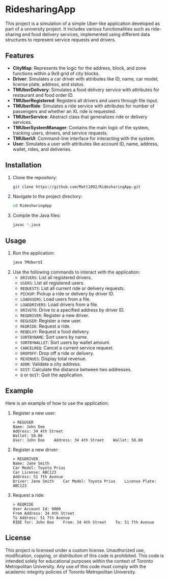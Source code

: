 # RidesharingApp

This project is a simulation of a simple Uber-like application developed as part of a university project. It includes various functionalities such as ride-sharing and food delivery services, implemented using different data structures to represent service requests and drivers.

## Features

- **CityMap**: Represents the logic for the address, block, and zone functions within a 9x9 grid of city blocks.
- **Driver**: Simulates a car driver with attributes like ID, name, car model, license plate, address, and status.
- **TMUberDelivery**: Simulates a food delivery service with attributes for restaurant and food order ID.
- **TMUberRegistered**: Registers all drivers and users through file input.
- **TMUberRide**: Simulates a ride service with attributes for number of passengers and whether an XL ride is requested.
- **TMUberService**: Abstract class that generalizes ride or delivery services.
- **TMUberSystemManager**: Contains the main logic of the system, tracking users, drivers, and service requests.
- **TMUberUI**: Command-line interface for interacting with the system.
- **User**: Simulates a user with attributes like account ID, name, address, wallet, rides, and deliveries.

## Installation

1. Clone the repository:
   ```sh
   git clone https://github.com/Matt1092/RidesharingApp.git
   ```
2. Navigate to the project directory:
   ```sh
   cd RidesharingApp
   ```
3. Compile the Java files:
   ```sh
   javac *.java
   ```

## Usage

1. Run the application:
   ```sh
   java TMUberUI
   ```
2. Use the following commands to interact with the application:
    + `DRIVERS`: List all registered drivers.
    + `USERS`: List all registered users.
    + `REQUESTS`: List all current ride or delivery requests.
    + `PICKUP`: Pickup a ride or delivery by driver ID.
    + `LOADUSERS`: Load users from a file.
    + `LOADDRIVERS`: Load drivers from a file.
    + `DRIVETO`: Drive to a specified address by driver ID.
    + `REGDRIVER`: Register a new driver.
    + `REGUSER`: Register a new user.
    + `REQRIDE`: Request a ride.
    + `REQDLVY`: Request a food delivery.
    + `SORTBYNAME`: Sort users by name.
    + `SORTBYWALLET`: Sort users by wallet amount.
    + `CANCELREQ`: Cancel a current service request.
    + `DROPOFF`: Drop off a ride or delivery.
    + `REVENUES`: Display total revenue.
    + `ADDR`: Validate a city address.
    + `DIST`: Calculate the distance between two addresses.
    + `Q` or `QUIT`: Quit the application.

## Example
Here is an example of how to use the application:
1. Register a new user:
   ```text
   > REGUSER
   Name: John Doe
   Address: 34 4th Street
   Wallet: 50.00
   User: John Doe    Address: 34 4th Street    Wallet: 50.00
   ```
2. Register a new driver:
   ```text
   > REGDRIVER
   Name: Jane Smith
   Car Model: Toyota Prius
   Car License: ABC123
   Address: 51 7th Avenue
   Driver: Jane Smith    Car Model: Toyota Prius    License Plate: ABC123
   ```
3. Request a ride:
   ```text
   > REQRIDE
   User Account Id: 9000
   From Address: 34 4th Street
   To Address: 51 7th Avenue
   RIDE for: John Doe    From: 34 4th Street    To: 51 7th Avenue
   ```


## License
This project is licensed under a custom license. Unauthorized use, modification, copying, or distribution of this code is prohibited. This code is intended solely for educational purposes within the context of Toronto Metropolitan University. Any use of this code must comply with the academic integrity policies of Toronto Metropolitan University.
